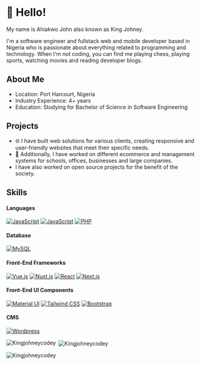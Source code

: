 # 👋 Hello! 

My name is Ahiakwo John also known as King Johney.

I'm a software engineer and fullstack web and mobile developer based in Nigeria who is passionate about everything related to programming and technology. When I'm not coding, you can find me playing chess, playing sports, watching movies and reading developer blogs.

## About Me
- Location: Port Harcourt, Nigeria
- Industry Experience: 4+ years
- Education: Studying for Bachelor of Science in Software Engineering

## Projects
- 🌐 I have built web solutions for various clients, creating responsive and user-friendly websites that meet their specific needs.
- 🌱 Additionally, I have worked on different ecommerce and management systems for schools, offices, businesses and large companies.
- I have also worked on open source projects for the benefit of the society.

## Skills

#### Languages
[![JavaScript](https://img.shields.io/badge/JavaScript-F0DB4F?style=for-the-badge&logo=javascript&logoColor=323330)](https://github.com/Kingjohneycodey)
[![JavaScript](https://img.shields.io/badge/TypeScript-007ACC?style=for-the-badge&logo=typescript&logoColor=white)](https://github.com/Kingjohneycodey)
[![PHP](https://img.shields.io/badge/PHP-777BB3?style=for-the-badge&logo=php&logoColor=white)](https://github.com/Kingjohneycodey)

#### Database
[![MySQL](https://img.shields.io/badge/MySQL-3E6E93?style=for-the-badge&logo=mysql&logoColor=white)](https://github.com/Kingjohneycodey)

#### Front-End Frameworks
[![Vue.js](https://img.shields.io/badge/Vue.js-42b883?style=for-the-badge&logo=vuedotjs&logoColor=4FC08D)](https://github.com/Kingjohneycodey)
[![Nuxt.js](https://img.shields.io/badge/nuxt.js-00dc82?style=for-the-badge&logo=nuxtdotjs&logoColor=white)](https://github.com/Kingjohneycodey)
[![React](https://img.shields.io/badge/-ReactJs-61DAFB?logo=react&logoColor=white&style=for-the-badge)](https://github.com/Kingjohneycodey)
[![Next.js](https://img.shields.io/badge/next.js-000000?style=for-the-badge&logo=nextdotjs&logoColor=white)](https://github.com/Kingjohneycodey)

#### Front-End UI Components
[![Material UI](https://img.shields.io/badge/Material%20UI-007FFF?style=for-the-badge&logo=mui&logoColor=white)](https://github.com/Kingjohneycodey)
[![Tailwind CSS](https://img.shields.io/badge/Tailwind_CSS-38B2AC?style=for-the-badge&logo=tailwind-css&logoColor=white)](https://github.com/Kingjohneycodey)
[![Bootstrap](https://img.shields.io/badge/Bootstrap-563D7C?style=for-the-badge&logo=bootstrap&logoColor=white)](https://github.com/Kingjohneycodey)

#### CMS
[![Wordpress](https://img.shields.io/badge/Wordpress-21759B?style=for-the-badge&logo=wordpress&logoColor=white)](https://github.com/Kingjohneycodey)


<p><img align="left" src="https://github-readme-stats.vercel.app/api/top-langs?username=Kingjohneycodey&show_icons=true&locale=en&layout=compact" alt="Kingjohneycodey" /></p>

<p>&nbsp;<img align="center" src="https://github-readme-stats.vercel.app/api?username=Kingjohneycodey&show_icons=true&locale=en" alt="Kingjohneycodey" /></p>

<p><img align="center" src="https://github-readme-streak-stats.herokuapp.com/?user=Kingjohneycodey&" alt="Kingjohneycodey" /></p>
